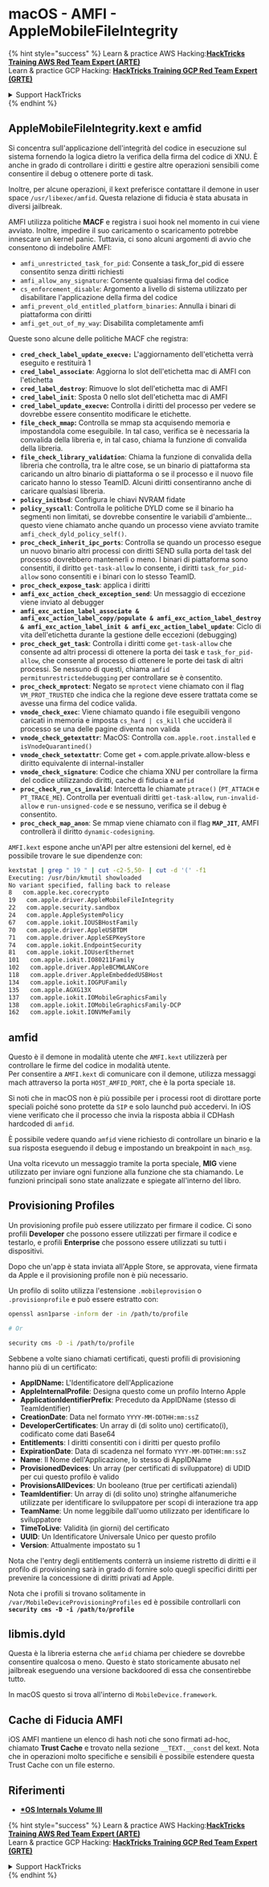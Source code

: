 # macOS - AMFI - AppleMobileFileIntegrity

{% hint style="success" %}
Learn & practice AWS Hacking:<img src="../../../.gitbook/assets/arte.png" alt="" data-size="line">[**HackTricks Training AWS Red Team Expert (ARTE)**](https://training.hacktricks.xyz/courses/arte)<img src="../../../.gitbook/assets/arte.png" alt="" data-size="line">\
Learn & practice GCP Hacking: <img src="../../../.gitbook/assets/grte.png" alt="" data-size="line">[**HackTricks Training GCP Red Team Expert (GRTE)**<img src="../../../.gitbook/assets/grte.png" alt="" data-size="line">](https://training.hacktricks.xyz/courses/grte)

<details>

<summary>Support HackTricks</summary>

* Check the [**subscription plans**](https://github.com/sponsors/carlospolop)!
* **Join the** 💬 [**Discord group**](https://discord.gg/hRep4RUj7f) or the [**telegram group**](https://t.me/peass) or **follow** us on **Twitter** 🐦 [**@hacktricks\_live**](https://twitter.com/hacktricks\_live)**.**
* **Share hacking tricks by submitting PRs to the** [**HackTricks**](https://github.com/carlospolop/hacktricks) and [**HackTricks Cloud**](https://github.com/carlospolop/hacktricks-cloud) github repos.

</details>
{% endhint %}



## AppleMobileFileIntegrity.kext e amfid

Si concentra sull'applicazione dell'integrità del codice in esecuzione sul sistema fornendo la logica dietro la verifica della firma del codice di XNU. È anche in grado di controllare i diritti e gestire altre operazioni sensibili come consentire il debug o ottenere porte di task.

Inoltre, per alcune operazioni, il kext preferisce contattare il demone in user space `/usr/libexec/amfid`. Questa relazione di fiducia è stata abusata in diversi jailbreak.

AMFI utilizza politiche **MACF** e registra i suoi hook nel momento in cui viene avviato. Inoltre, impedire il suo caricamento o scaricamento potrebbe innescare un kernel panic. Tuttavia, ci sono alcuni argomenti di avvio che consentono di indebolire AMFI:

* `amfi_unrestricted_task_for_pid`: Consente a task\_for\_pid di essere consentito senza diritti richiesti
* `amfi_allow_any_signature`: Consente qualsiasi firma del codice
* `cs_enforcement_disable`: Argomento a livello di sistema utilizzato per disabilitare l'applicazione della firma del codice
* `amfi_prevent_old_entitled_platform_binaries`: Annulla i binari di piattaforma con diritti
* `amfi_get_out_of_my_way`: Disabilita completamente amfi

Queste sono alcune delle politiche MACF che registra:

* **`cred_check_label_update_execve:`** L'aggiornamento dell'etichetta verrà eseguito e restituirà 1
* **`cred_label_associate`**: Aggiorna lo slot dell'etichetta mac di AMFI con l'etichetta
* **`cred_label_destroy`**: Rimuove lo slot dell'etichetta mac di AMFI
* **`cred_label_init`**: Sposta 0 nello slot dell'etichetta mac di AMFI
* **`cred_label_update_execve`:** Controlla i diritti del processo per vedere se dovrebbe essere consentito modificare le etichette.
* **`file_check_mmap`:** Controlla se mmap sta acquisendo memoria e impostandola come eseguibile. In tal caso, verifica se è necessaria la convalida della libreria e, in tal caso, chiama la funzione di convalida della libreria.
* **`file_check_library_validation`**: Chiama la funzione di convalida della libreria che controlla, tra le altre cose, se un binario di piattaforma sta caricando un altro binario di piattaforma o se il processo e il nuovo file caricato hanno lo stesso TeamID. Alcuni diritti consentiranno anche di caricare qualsiasi libreria.
* **`policy_initbsd`**: Configura le chiavi NVRAM fidate
* **`policy_syscall`**: Controlla le politiche DYLD come se il binario ha segmenti non limitati, se dovrebbe consentire le variabili d'ambiente... questo viene chiamato anche quando un processo viene avviato tramite `amfi_check_dyld_policy_self()`.
* **`proc_check_inherit_ipc_ports`**: Controlla se quando un processo esegue un nuovo binario altri processi con diritti SEND sulla porta del task del processo dovrebbero mantenerli o meno. I binari di piattaforma sono consentiti, il diritto `get-task-allow` lo consente, i diritti `task_for_pid-allow` sono consentiti e i binari con lo stesso TeamID.
* **`proc_check_expose_task`**: applica i diritti
* **`amfi_exc_action_check_exception_send`**: Un messaggio di eccezione viene inviato al debugger
* **`amfi_exc_action_label_associate & amfi_exc_action_label_copy/populate & amfi_exc_action_label_destroy & amfi_exc_action_label_init & amfi_exc_action_label_update`**: Ciclo di vita dell'etichetta durante la gestione delle eccezioni (debugging)
* **`proc_check_get_task`**: Controlla i diritti come `get-task-allow` che consente ad altri processi di ottenere la porta dei task e `task_for_pid-allow`, che consente al processo di ottenere le porte dei task di altri processi. Se nessuno di questi, chiama `amfid permitunrestricteddebugging` per controllare se è consentito.
* **`proc_check_mprotect`**: Negato se `mprotect` viene chiamato con il flag `VM_PROT_TRUSTED` che indica che la regione deve essere trattata come se avesse una firma del codice valida.
* **`vnode_check_exec`**: Viene chiamato quando i file eseguibili vengono caricati in memoria e imposta `cs_hard | cs_kill` che ucciderà il processo se una delle pagine diventa non valida
* **`vnode_check_getextattr`**: MacOS: Controlla `com.apple.root.installed` e `isVnodeQuarantined()`
* **`vnode_check_setextattr`**: Come get + com.apple.private.allow-bless e diritto equivalente di internal-installer
* &#x20;**`vnode_check_signature`**: Codice che chiama XNU per controllare la firma del codice utilizzando diritti, cache di fiducia e `amfid`
* &#x20;**`proc_check_run_cs_invalid`**: Intercetta le chiamate `ptrace()` (`PT_ATTACH` e `PT_TRACE_ME`). Controlla per eventuali diritti `get-task-allow`, `run-invalid-allow` e `run-unsigned-code` e se nessuno, verifica se il debug è consentito.
* **`proc_check_map_anon`**: Se mmap viene chiamato con il flag **`MAP_JIT`**, AMFI controllerà il diritto `dynamic-codesigning`.

`AMFI.kext` espone anche un'API per altre estensioni del kernel, ed è possibile trovare le sue dipendenze con:
```bash
kextstat | grep " 19 " | cut -c2-5,50- | cut -d '(' -f1
Executing: /usr/bin/kmutil showloaded
No variant specified, falling back to release
8   com.apple.kec.corecrypto
19   com.apple.driver.AppleMobileFileIntegrity
22   com.apple.security.sandbox
24   com.apple.AppleSystemPolicy
67   com.apple.iokit.IOUSBHostFamily
70   com.apple.driver.AppleUSBTDM
71   com.apple.driver.AppleSEPKeyStore
74   com.apple.iokit.EndpointSecurity
81   com.apple.iokit.IOUserEthernet
101   com.apple.iokit.IO80211Family
102   com.apple.driver.AppleBCMWLANCore
118   com.apple.driver.AppleEmbeddedUSBHost
134   com.apple.iokit.IOGPUFamily
135   com.apple.AGXG13X
137   com.apple.iokit.IOMobileGraphicsFamily
138   com.apple.iokit.IOMobileGraphicsFamily-DCP
162   com.apple.iokit.IONVMeFamily
```
## amfid

Questo è il demone in modalità utente che `AMFI.kext` utilizzerà per controllare le firme del codice in modalità utente.\
Per consentire a `AMFI.kext` di comunicare con il demone, utilizza messaggi mach attraverso la porta `HOST_AMFID_PORT`, che è la porta speciale `18`.

Si noti che in macOS non è più possibile per i processi root di dirottare porte speciali poiché sono protette da `SIP` e solo launchd può accedervi. In iOS viene verificato che il processo che invia la risposta abbia il CDHash hardcoded di `amfid`.

È possibile vedere quando `amfid` viene richiesto di controllare un binario e la sua risposta eseguendo il debug e impostando un breakpoint in `mach_msg`.

Una volta ricevuto un messaggio tramite la porta speciale, **MIG** viene utilizzato per inviare ogni funzione alla funzione che sta chiamando. Le funzioni principali sono state analizzate e spiegate all'interno del libro.

## Provisioning Profiles

Un provisioning profile può essere utilizzato per firmare il codice. Ci sono profili **Developer** che possono essere utilizzati per firmare il codice e testarlo, e profili **Enterprise** che possono essere utilizzati su tutti i dispositivi.

Dopo che un'app è stata inviata all'Apple Store, se approvata, viene firmata da Apple e il provisioning profile non è più necessario.

Un profilo di solito utilizza l'estensione `.mobileprovision` o `.provisionprofile` e può essere estratto con:
```bash
openssl asn1parse -inform der -in /path/to/profile

# Or

security cms -D -i /path/to/profile
```
Sebbene a volte siano chiamati certificati, questi profili di provisioning hanno più di un certificato:

* **AppIDName:** L'Identificatore dell'Applicazione
* **AppleInternalProfile**: Designa questo come un profilo Interno Apple
* **ApplicationIdentifierPrefix**: Preceduto da AppIDName (stesso di TeamIdentifier)
* **CreationDate**: Data nel formato `YYYY-MM-DDTHH:mm:ssZ`
* **DeveloperCertificates**: Un array di (di solito uno) certificato(i), codificato come dati Base64
* **Entitlements**: I diritti consentiti con i diritti per questo profilo
* **ExpirationDate**: Data di scadenza nel formato `YYYY-MM-DDTHH:mm:ssZ`
* **Name**: Il Nome dell'Applicazione, lo stesso di AppIDName
* **ProvisionedDevices**: Un array (per certificati di sviluppatore) di UDID per cui questo profilo è valido
* **ProvisionsAllDevices**: Un booleano (true per certificati aziendali)
* **TeamIdentifier**: Un array di (di solito uno) stringhe alfanumeriche utilizzate per identificare lo sviluppatore per scopi di interazione tra app
* **TeamName**: Un nome leggibile dall'uomo utilizzato per identificare lo sviluppatore
* **TimeToLive**: Validità (in giorni) del certificato
* **UUID**: Un Identificatore Universale Unico per questo profilo
* **Version**: Attualmente impostato su 1

Nota che l'entry degli entitlements conterrà un insieme ristretto di diritti e il profilo di provisioning sarà in grado di fornire solo quegli specifici diritti per prevenire la concessione di diritti privati ad Apple.

Nota che i profili si trovano solitamente in `/var/MobileDeviceProvisioningProfiles` ed è possibile controllarli con **`security cms -D -i /path/to/profile`**

## **libmis.dyld**

Questa è la libreria esterna che `amfid` chiama per chiedere se dovrebbe consentire qualcosa o meno. Questo è stato storicamente abusato nel jailbreak eseguendo una versione backdoored di essa che consentirebbe tutto.

In macOS questo si trova all'interno di `MobileDevice.framework`.

## Cache di Fiducia AMFI

iOS AMFI mantiene un elenco di hash noti che sono firmati ad-hoc, chiamato **Trust Cache** e trovato nella sezione `__TEXT.__const` del kext. Nota che in operazioni molto specifiche e sensibili è possibile estendere questa Trust Cache con un file esterno.

## Riferimenti

* [**\*OS Internals Volume III**](https://newosxbook.com/home.html)

{% hint style="success" %}
Learn & practice AWS Hacking:<img src="../../../.gitbook/assets/arte.png" alt="" data-size="line">[**HackTricks Training AWS Red Team Expert (ARTE)**](https://training.hacktricks.xyz/courses/arte)<img src="../../../.gitbook/assets/arte.png" alt="" data-size="line">\
Learn & practice GCP Hacking: <img src="../../../.gitbook/assets/grte.png" alt="" data-size="line">[**HackTricks Training GCP Red Team Expert (GRTE)**<img src="../../../.gitbook/assets/grte.png" alt="" data-size="line">](https://training.hacktricks.xyz/courses/grte)

<details>

<summary>Support HackTricks</summary>

* Check the [**subscription plans**](https://github.com/sponsors/carlospolop)!
* **Join the** 💬 [**Discord group**](https://discord.gg/hRep4RUj7f) or the [**telegram group**](https://t.me/peass) or **follow** us on **Twitter** 🐦 [**@hacktricks\_live**](https://twitter.com/hacktricks\_live)**.**
* **Share hacking tricks by submitting PRs to the** [**HackTricks**](https://github.com/carlospolop/hacktricks) and [**HackTricks Cloud**](https://github.com/carlospolop/hacktricks-cloud) github repos.

</details>
{% endhint %}
